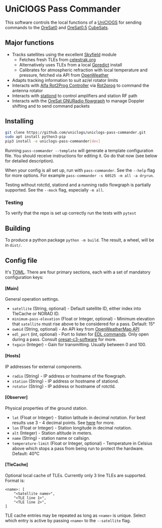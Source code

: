 # UniClOGS Pass Commander
This software controls the local functions of a
[UniClOGS](https://www.oresat.org/technologies/ground-stations) for sending
commands to the [OreSat0](https://www.oresat.org/satellites/oresat0) and
[OreSat0.5](https://www.oresat.org/satellites/oresat0-5)
[CubeSats](https://en.wikipedia.org/wiki/CubeSat).

## Major functions
* Tracks satellites using the excellent [Skyfield](https://rhodesmill.org/skyfield/)
  module
  * Fetches fresh TLEs from [celestrak.org](https://celestrak.org)
  * Alternatively uses TLEs from a local [Gpredict](https://github.com/csete/gpredict)
    install
  * Calibrates for atmospheric refraction with local temperature and pressure,
    fetched via API from [OpenWeather](https://openweathermap.org/)
* Adapts tracking information to suit az/el rotator limits
* Interacts with [Alfa Rot2Prog Controller](http://alfaradio.ca/) via
  [Rot2prog](https://pypi.org/project/rot2prog/) to command the antenna rotator
* Interacts with [stationd](https://github.com/uniclogs/uniclogs-stationd) to
  control amplifiers and station RF path
* Interacts with the [OreSat GNURadio flowgraph](https://github.com/uniclogs/uniclogs-sdr)
  to manage Doppler shifting and to send command packets

## Installing
```sh
git clone https://github.com/uniclogs/uniclogs-pass-commander.git
sudo apt install python3-pip
pip3 install -e uniclogs-pass-commander[dev]
```

Running `pass-commander --template` will generate a
template configuration file. You should receive instructions for editing it. Go
do that now (see below for detailed description).

When your config is all set up, run with `pass-commander`. See the
`--help` flag for more options. For example `pass-commander -s 60525
-m all -a dryrun`.

Testing without rotctld, stationd and a running radio flowgraph is partially
supported. See the `--mock` flag, especially `-m all`.

### Testing
To verify that the repo is set up correctly run the tests with `pytest`

## Building
To produce a python package `python -m build`. The result, a wheel, will be in `dist/`.


## Config file
It's [TOML](https://toml.io/en/). There are four primary sections, each with
a set of mandatory configuration keys:
#### [Main]
General operation settings.
* `satellite` (String, optional) - Default satellite ID, either index into TleCache or NORAD ID.
* `minimum-pass-elevation` (Float or Integer, optional) - Minimum elevation that `satellite` must
  rise above to be considered for a pass. Default: 15°
* `owmid` (String, optional) - An API key from [OpenWeatherMap API](https://openweathermap.org/api)
* `edl_port` (int, optional) - Port to listen for
  [EDL commands](https://oresat-c3-software.readthedocs.io/en/latest/edl.html).
  Only open during a pass. Consult
  [oresat-c3-software](https://github.com/oresat/oresat-c3-software) for
  more.
* `txgain` (Integer) - Gain for transmitting. Usually between 0 and 100.

#### [Hosts]
IP addresses for external components.
* `radio` (String) - IP address or hostname of the flowgraph.
* `station` (String) - IP address or hostname of stationd.
* `rotator` (String) - IP address or hostname of rotctld.

#### [Observer]
Physical properties of the ground station.
* `lat` (Float or Integer) - Station latitude in decimal notation. For best results use 3 - 4
  decimal points. See [here](https://xkcd.com/2170/) for more.
* `lon` (Float or Integer) - Station longitude in decimal notation.
* `alt` (Integer) - Station altitude in meters.
* `name` (String) - station name or callsign.
* `temperature-limit` (Float or Integer, optional) - Temperature in Celsius above which stops a
  pass from being run to protect the hardware. Default: 40°C

#### [TleCache]
Optional local cache of TLEs. Currently only 3 line TLEs are supported. Format
is:
```
<name>: [
    "<Satellite name>",
    "<TLE line 1>",
    "<TLE line 2>",
]
```
TLE cache entries may be repeated as long as `<name>` is unique. Select which
entry is active by passing `<name>` to the `--satellite` flag.
